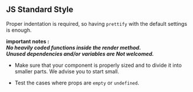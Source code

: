 ## JS Standard Style

Proper indentation is required, so having `prettify` with the default settings is enough.<br>

**important notes :**<br>
**_No heavily coded functions inside the render method._** <br>
**_Unused dependencies and/or variables are Not welcomed._** <br>

- Make sure that your component is properly sized and to divide it into smaller parts. We advise you to start small.

- Test the cases where props are `empty` or `undefined`.
